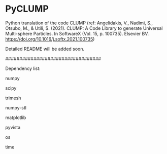 # PyCLUMP

Python translation of the code CLUMP (ref: Angelidakis, V., Nadimi, S., Otsubo, M., & Utili, S. (2021). CLUMP: A Code Library to generate Universal Multi-sphere Particles. In SoftwareX (Vol. 15, p. 100735). Elsevier BV. https://doi.org/10.1016/j.softx.2021.100735)


Detailed README will be added soon.

##################################

Dependency list:

numpy

scipy

trimesh

numpy-stl

matplotlib

pyvista

os

time

